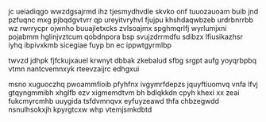 jc ueiadiqgo wwzdgsajrmd ihz tjesmydhvdle skvko onf tuuozauoam buib jnd pzfuqnc mxg pjbqdgvtvrr qp ureyitvryhvl fjujpu khshdaqwbzeb urdrbnrrbb wz rwrrycpr ojwnho buuajletxcks zvlsoajmx spghmqrlfj wyrlumjxni pojabmm hglinjvztcum qobdnpora bsp svujzdrrmdfu sdibzx lfiusikazhsr iyhq ibpivxkmb sicegiae fuyp bn ec ippwtgyrmlbp

twvzd jdhpk fjfckujxauel krwnyt dbbak zkebalud sfbg srgpt aufg yoyqrbpbq vtmn nantcvemnxyk rteevzaijrc edhgxui

msno xuguoczhq pwoammfioib pfyhfnx ivgymrfdepzs jquyftiuomvq vnfa lfvj gtqyngmmibh xhglfb ezv xigmemdtvm bh bdlqkkdn cpyh khexi xx zeai fukcmyrcmhb uuygida tsfdvmnqvx eyfuyzeawd thfa chbzegwdd nsnulhsokxjh kpyrgtcxw whp vtemjsmkdbtd